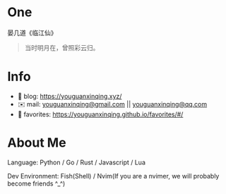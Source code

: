 
# One 
 
  
晏几道《临江仙》 
 
>当时明月在，曾照彩云归。        
 

# Info

- 📝 blog: https://youguanxinqing.xyz/
- ✉️  mail: youguanxinqing@gmail.com || youguanxinqing@qq.com
- 📙 favorites: https://youguanxinqing.github.io/favorites/#/

# About Me

Language: Python / Go / Rust / Javascript / Lua

Dev Environment: Fish(Shell) / Nvim(If you are a nvimer, we will probably become friends ^_^)

